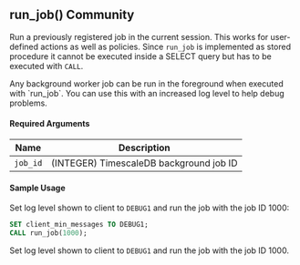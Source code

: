 ## run_job() <tag type="community">Community</tag>

Run a previously registered job in the current session.
This works for user-defined actions as well as policies.
Since `run_job` is implemented as stored procedure it cannot be executed
inside a SELECT query but has to be executed with `CALL`.

<highlight type="tip">
Any background worker job can be run in the foreground when executed with
`run_job`. You can use this with an increased log level to help debug problems.
</highlight>

#### Required Arguments

|Name|Description|
|---|---|
|`job_id`| (INTEGER)  TimescaleDB background job ID |

#### Sample Usage
Set log level shown to client to `DEBUG1` and run the job with the job ID 1000:
```sql
SET client_min_messages TO DEBUG1;
CALL run_job(1000);
```

Set log level shown to client to `DEBUG1` and run the job with the job ID 1000.
